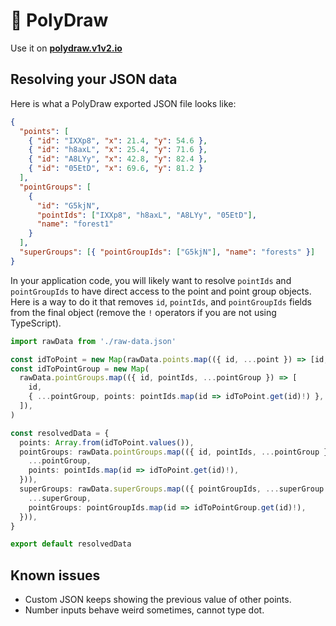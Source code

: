 # 🔺 PolyDraw

Use it on [**polydraw.v1v2.io**](https://polydraw.v1v2.io)

## Resolving your JSON data

Here is what a PolyDraw exported JSON file looks like:

```json
{
  "points": [
    { "id": "IXXp8", "x": 21.4, "y": 54.6 },
    { "id": "h8axL", "x": 25.4, "y": 71.6 },
    { "id": "A8LYy", "x": 42.8, "y": 82.4 },
    { "id": "05EtD", "x": 69.6, "y": 81.2 }
  ],
  "pointGroups": [
    {
      "id": "G5kjN",
      "pointIds": ["IXXp8", "h8axL", "A8LYy", "05EtD"],
      "name": "forest1"
    }
  ],
  "superGroups": [{ "pointGroupIds": ["G5kjN"], "name": "forests" }]
}
```

In your application code, you will likely want to resolve `pointIds` and `pointGroupIds` to have direct access to the point and point group objects. Here is a way to do it that removes `id`, `pointIds`, and `pointGroupIds` fields from the final object (remove the `!` operators if you are not using TypeScript).

```ts
import rawData from './raw-data.json'

const idToPoint = new Map(rawData.points.map(({ id, ...point }) => [id, point]))
const idToPointGroup = new Map(
  rawData.pointGroups.map(({ id, pointIds, ...pointGroup }) => [
    id,
    { ...pointGroup, points: pointIds.map(id => idToPoint.get(id)!) },
  ]),
)

const resolvedData = {
  points: Array.from(idToPoint.values()),
  pointGroups: rawData.pointGroups.map(({ id, pointIds, ...pointGroup }) => ({
    ...pointGroup,
    points: pointIds.map(id => idToPoint.get(id)!),
  })),
  superGroups: rawData.superGroups.map(({ pointGroupIds, ...superGroup }) => ({
    ...superGroup,
    pointGroups: pointGroupIds.map(id => idToPointGroup.get(id)!),
  })),
}

export default resolvedData
```

## Known issues

- Custom JSON keeps showing the previous value of other points.
- Number inputs behave weird sometimes, cannot type dot.
